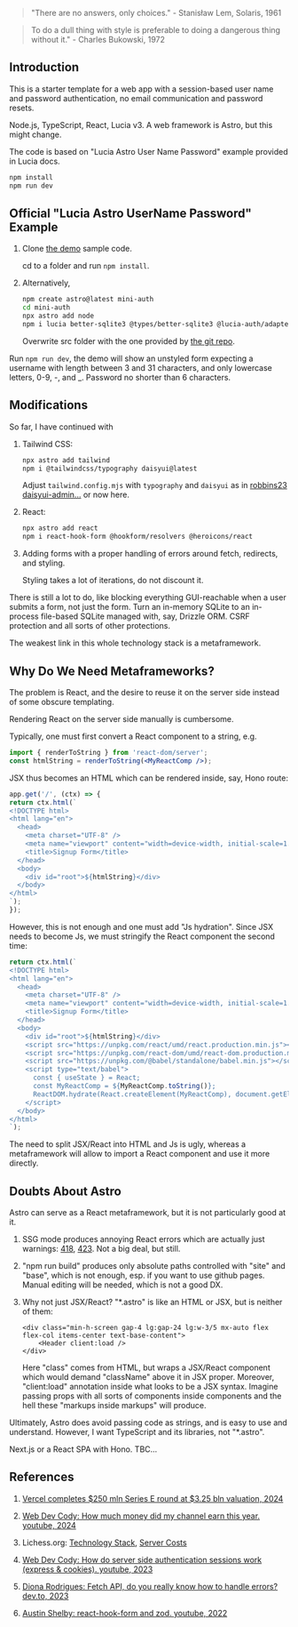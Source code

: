 > "There are no answers, only choices." - Stanisław Lem, Solaris, 1961

> To do a dull thing with style is preferable to doing a dangerous thing without it." - Charles Bukowski, 1972

## Introduction

This is a starter template for a web app with a session-based user name and password authentication, no email communication and password resets.

Node.js, TypeScript, React, Lucia v3. A web framework is Astro, but this might change.

The code is based on "Lucia Astro User Name Password" example provided in Lucia docs.

```sh
npm install
npm run dev
```

## Official "Lucia Astro UserName Password" Example

1. Clone [the demo](https://lucia-auth.com/tutorials/username-and-password/astro) sample code.

    cd to a folder and run `npm install`. 

2. Alternatively, 

    ```sh
    npm create astro@latest mini-auth
    cd mini-auth
    npx astro add node
    npm i lucia better-sqlite3 @types/better-sqlite3 @lucia-auth/adapter-sqlite
    ```

    Overwrite src folder with the one provided by [the git repo](https://github.com/lucia-auth/examples/tree/main/astro/username-and-password).

Run `npm run dev`, the demo will show an unstyled form expecting a username with length between 3 and 31 characters, and only lowercase letters, 0-9, -, and _. Password no shorter than 6 characters.

## Modifications

So far, I have continued with

1. Tailwind CSS:

    ```sh
    npx astro add tailwind
    npm i @tailwindcss/typography daisyui@latest
    ```
    
    Adjust `tailwind.config.mjs` with `typography` and `daisyui` as in [robbins23 daisyui-admin...](https://github.com/robbins23/daisyui-admin-dashboard-template/blob/master/tailwind.config.js) or now here.
    
2. React:

    ```sh
    npx astro add react
    npm i react-hook-form @hookform/resolvers @heroicons/react
    ```
    
3. Adding forms with a proper handling of errors around fetch, redirects, and styling. 

    Styling takes a lot of iterations, do not discount it.

There is still a lot to do, like blocking everything GUI-reachable when a user submits a form, not just the form. Turn an in-memory SQLite
to an in-process file-based SQLite managed with, say, Drizzle ORM. CSRF protection and all sorts of other protections.

The weakest link in this whole technology stack is a metaframework.

## Why Do We Need Metaframeworks? 

The problem is React, and the desire to reuse it on the server side instead of some obscure templating.

Rendering React on the server side manually is cumbersome.

Typically, one must first convert a React component to a string, e.g. 

```jsx
import { renderToString } from 'react-dom/server';
const htmlString = renderToString(<MyReactComp />);
```
    
JSX thus becomes an HTML which can be rendered inside, say, Hono route:

```jsx
app.get('/', (ctx) => {
return ctx.html(`
<!DOCTYPE html>
<html lang="en">
  <head>
    <meta charset="UTF-8" />
    <meta name="viewport" content="width=device-width, initial-scale=1.0" />
    <title>Signup Form</title>
  </head>
  <body>
    <div id="root">${htmlString}</div>
  </body>
</html>
`);
});
```

However, this is not enough and one must add "Js hydration". Since JSX needs to become Js, we must stringify the React component the second time:
    
```jsx
return ctx.html(`
<!DOCTYPE html>
<html lang="en">
  <head>
    <meta charset="UTF-8" />
    <meta name="viewport" content="width=device-width, initial-scale=1.0" />
    <title>Signup Form</title>
  </head>
  <body>
    <div id="root">${htmlString}</div>
    <script src="https://unpkg.com/react/umd/react.production.min.js"></script>
    <script src="https://unpkg.com/react-dom/umd/react-dom.production.min.js"></script>
    <script src="https://unpkg.com/@babel/standalone/babel.min.js"></script>
    <script type="text/babel">
      const { useState } = React;
      const MyReactComp = ${MyReactComp.toString()};
      ReactDOM.hydrate(React.createElement(MyReactComp), document.getElementById('root'));
    </script>
  </body>
</html>
`);
```
    
The need to split JSX/React into HTML and Js is ugly, whereas a metaframework will allow to import a React component and use it more directly.

## Doubts About Astro

Astro can serve as a React metaframework, but it is not particularly good at it.

1. SSG mode produces annoying React errors which are actually just warnings: [418](https://react.dev/errors/418?invariant=418), [423](https://react.dev/errors/423?invariant=423). Not a big deal, but still.

2. "npm run build" produces only absolute paths controlled with "site" and "base", which is not enough, esp. if you want to use github pages. Manual editing will be needed, which is not a good DX.

3. Why not just JSX/React? "*.astro" is like an HTML or JSX, but is neither of them:

    ```astro
    <div class="min-h-screen gap-4 lg:gap-24 lg:w-3/5 mx-auto flex flex-col items-center text-base-content">
        <Header client:load />
    </div>
    ```

    Here "class" comes from HTML, but wraps a JSX/React component which would demand "className" above it in JSX proper. Moreover, "client:load" annotation inside what looks to be a JSX syntax. Imagine passing props with all sorts of components inside components and the hell these "markups inside markups" will produce.

Ultimately, Astro does avoid passing code as strings, and is easy to use and understand. However, I want TypeScript and its libraries, not "*.astro".

Next.js or a React SPA with Hono. TBC...

## References

1. [Vercel completes $250 mln Series E round at $3.25 bln valuation, 2024](https://www.reuters.com/technology/vercel-completes-250-mln-series-e-round-325-bln-valuation-2024-05-16/)

1. [Web Dev Cody: How much money did my channel earn this year. youtube, 2024](https://www.youtube.com/watch?v=qwXvW_fN_9k)

2. Lichess.org: [Technology Stack](https://lichess.org/source), [Server Costs](https://docs.google.com/spreadsheets/d/1Si3PMUJGR9KrpE5lngSkHLJKJkb0ZuI4/preview)

2. [Web Dev Cody: How do server side authentication sessions work (express & cookies). youtube, 2023](https://www.youtube.com/watch?v=BgsQrOHNKeY&t=6s)

3. [Diona Rodrigues: Fetch API, do you really know how to handle errors? dev.to, 2023](https://dev.to/dionarodrigues/fetch-api-do-you-really-know-how-to-handle-errors-2gj0)

4. [Austin Shelby: react-hook-form and zod. youtube, 2022](https://www.youtube.com/watch?v=4zt1eadehKQ)
